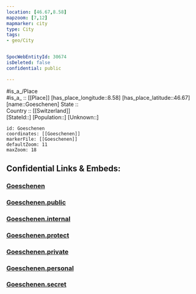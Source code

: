 ```yaml
---
location: [46.67,8.58] 
mapzoom: [7,12] 
mapmarker: city 
type: City
tags:
- geo/City


SpocWebEntityId: 30674
isDeleted: false
confidential: public

---
```

#is_a_/Place  
#is_a_ :: [[Place]] 
[has_place_longitude::8.58] 
[has_place_latitude::46.67] 
[name::Goeschenen] 
State ::  
Country :: [[Switzerland]]  
[StateId::] 
[Population::] 
[Unknown::] 


```leaflet
id: Goeschenen
coordinates: [[Goeschenen]] 
markerFile: [[Goeschenen]] 
defaultZoom: 11 
maxZoom: 18
```


## Confidential Links & Embeds: 

### [Goeschenen](/_Standards/Earth/Continent/Europe/Europe~Central/Switzerland/Switzerland~Cantons/Uri,Canton/City/Goeschenen.md) 

### [Goeschenen.public](/_public/Earth/Continent/Europe/Europe~Central/Switzerland/Switzerland~Cantons/Uri,Canton/City/Goeschenen.public.md) 

### [Goeschenen.internal](/_internal/Earth/Continent/Europe/Europe~Central/Switzerland/Switzerland~Cantons/Uri,Canton/City/Goeschenen.internal.md) 

### [Goeschenen.protect](/_protect/Earth/Continent/Europe/Europe~Central/Switzerland/Switzerland~Cantons/Uri,Canton/City/Goeschenen.protect.md) 

### [Goeschenen.private](/_private/Earth/Continent/Europe/Europe~Central/Switzerland/Switzerland~Cantons/Uri,Canton/City/Goeschenen.private.md) 

### [Goeschenen.personal](/_personal/Earth/Continent/Europe/Europe~Central/Switzerland/Switzerland~Cantons/Uri,Canton/City/Goeschenen.personal.md) 

### [Goeschenen.secret](/_secret/Earth/Continent/Europe/Europe~Central/Switzerland/Switzerland~Cantons/Uri,Canton/City/Goeschenen.secret.md)

